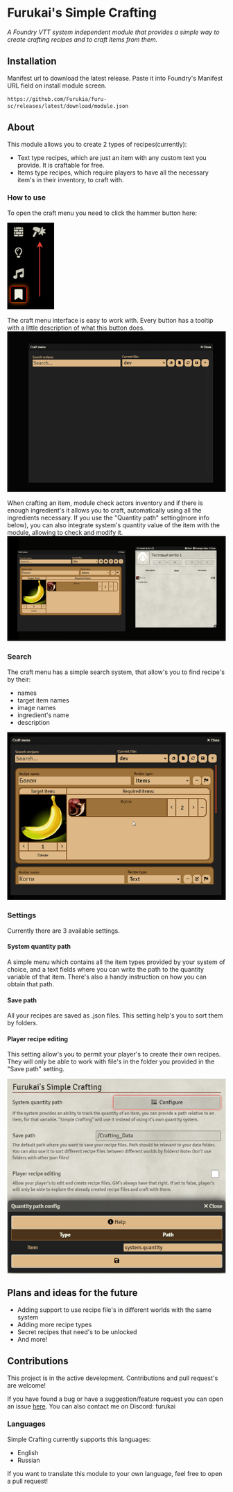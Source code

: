 # Furukai's Simple Crafting

*A Foundry VTT system independent module that provides a simple way to create crafting recipes and to craft items from them.*

## Installation
Manifest url to download the latest release. Paste it into Foundry's Manifest URL field on install module screen.

    https://github.com/Furukia/furu-sc/releases/latest/download/module.json
## About

This module allows you to create 2 types of recipes(currently):
- Text type recipes, which are just an item with any custom text you provide. It is craftable for free.
- Items type recipes, which require players to have all the necessary item's in their inventory, to craft with.

### How to use
To open the craft menu you need to click the hammer button here:

![Open the craft menu](doc/ButtonPosition.png)

The craft menu interface is easy to work with. Every button has a tooltip with a little description of what this button does.
![First Demo](doc/Demo1.gif)

When crafting an item, module check actors inventory and if there is enough ingredient's it allows you to craft, automatically using all the ingredients necessary. If you use the "Quantity path" setting(more info below), you can also integrate system's quantity value of the item with the module, allowing to check and modify it.
![Second Demo](doc/Demo2.gif)

### Search
The craft menu has a simple search system, that allow's you to find recipe's by their:
- names
- target item names
- image names
- ingredient's name
- description

![Third Demo](doc/Demo3.gif)
### Settings
Currently there are 3 available settings.

#### System quantity path
A simple menu which contains all the item types provided by your system of choice, and a text fields where you can write the path to the quantity variable of that item. There's also a handy instruction on how you can obtain that path.

#### Save path
All your recipes are saved as .json files. This setting help's you to sort them by folders.

#### Player recipe editing
This setting allow's you to permit your player's to create their own recipes. They will only be able to work with file's in the folder you provided in the "Save path" setting.

![Alt text](doc/Settings.png)
## Plans and ideas for the future
- Adding support to use recipe file's in different worlds with the same system
- Adding more recipe types
- Secret recipes that need's to be unlocked
- And more!

## Contributions
This project is in the active development. Contributions and pull request's are welcome!

If you have found a bug or have a suggestion/feature request you can open an issue [here](https://github.com/Furukia/furu-sc/issues).
You can also contact me on Discord: furukai

### Languages
Simple Crafting currently supports this languages:
- English
- Russian

If you want to translate this module to your own language, feel free to open a pull request!
